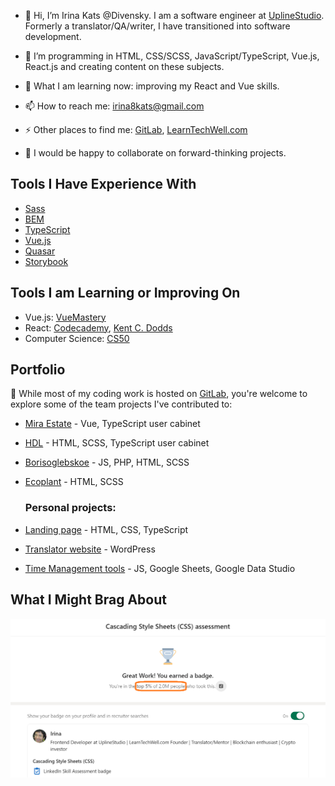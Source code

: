 - 👋 Hi, I’m Irina Kats @Divensky. I am a software engineer at [UplineStudio](https://uplinestudio.io/). Formerly a translator/QA/writer, I have transitioned into software development. 

- 🌱 I’m programming in HTML, CSS/SCSS, JavaScript/TypeScript, Vue.js, React.js and creating content on these subjects. 

- 🤔 What I am learning now: improving my React and Vue skills.

- 📫 How to reach me: irina8kats@gmail.com

- ⚡ Other places to find me: [GitLab](https://gitlab.com/irina8kats), [LearnTechWell.com](https://learntechwell.com/)

- 💞️ I would be happy to collaborate on forward-thinking projects.

## Tools I Have Experience With

- [Sass](https://sass-lang.com/) 
- [BEM](https://en.bem.info/methodology/)
- [TypeScript](https://www.typescriptlang.org/)
- [Vue.js](https://vuejs.org/)
- [Quasar](https://quasar.dev/)
- [Storybook](https://storybook.js.org/)

## Tools I am Learning or Improving On

- Vue.js: [VueMastery](https://www.vuemastery.com/)
- React: [Codecademy](https://www.codecademy.com/), [Kent C. Dodds](https://kentcdodds.com/)
- Computer Science: [CS50](https://www.edx.org/learn/computer-science/harvard-university-cs50-s-introduction-to-computer-science)

## Portfolio

🚀 While most of my coding work is hosted on [GitLab](https://gitlab.com/irina8kats), you're welcome to explore some of the team projects I've contributed to: 

- [Mira Estate](https://mira-estate.com/) - Vue, TypeScript user cabinet
- [HDL](https://hdlautomation.ru/) - HTML, SCSS, TypeScript user cabinet
- [Borisoglebskoe](https://xn--90aafibbpofh4abfuqf.xn--p1ai/contacts) - JS, PHP, HTML, SCSS
- [Ecoplant](https://xn--80atdjcgy5f.xn--p1ai/) - HTML, SCSS

  ### Personal projects:
- [Landing page](https://divensky.github.io/la-mountains/) - HTML, CSS, TypeScript 
- [Translator website](https://geniusoftranslation.com/) - WordPress
- [Time Management tools](https://github.com/Divensky/time-management-tools/tree/main) - JS, Google Sheets, Google Data Studio

## What I Might Brag About 

 ![Ranked in the top 5% on LinkedIn CSS Assessment](https://raw.githubusercontent.com/Divensky/Divensky/main/LinkedInSkillAssessmentCSS.png)


<!---
Divensky/Divensky is a ✨ special ✨ repository because its `README.md` (this file) appears on your GitHub profile.
You can click the Preview link to take a look at your changes.
--->
